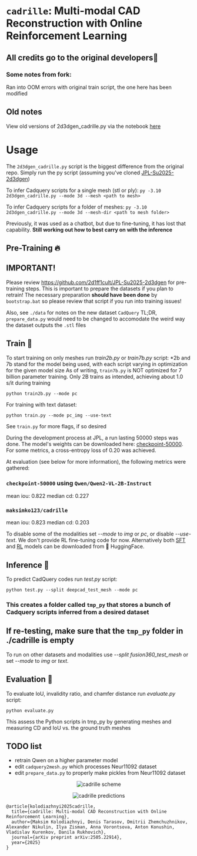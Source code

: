 # `cadrille`: Multi-modal CAD Reconstruction with Online Reinforcement Learning
## All credits go to the original developers🤗

### Some notes from fork:
Ran into OOM errors with original train script, the one here has been modified

## Old notes
View old versions of 2d3dgen_cadrille.py via the notebook [here](https://colab.research.google.com/drive/1SbPwzw1lmNEslnP4IQ-oNY9zkoXzJ1uj#scrollTo=tBdBSUPmR_f2)

# Usage
The `2d3dgen_cadrille.py` script is the biggest difference from the original repo. Simply run the py script (assuming you've cloned [JPL-Su2025-2d3dgen](https://github.com/2d1ff1cult/JPL-Su2025-2d3dgen/))

To infer Cadquery scripts for a single mesh (stl or ply):
`py -3.10 2d3dgen_cadrille.py --mode 3d --mesh <path to mesh>`

To infer Cadquery scripts for a folder of meshes:
`py -3.10 2d3dgen_cadrille.py --mode 3d --mesh-dir <path to mesh folder>`

Previously, it was used as a chatbot, but due to fine-tuning, it has lost that capability. **Still working out how to best carry on with the inference**

## Pre-Training :fire:
## IMPORTANT! 
Please review https://github.com/2d1ff1cult/JPL-Su2025-2d3dgen for pre-training steps. This is important to prepare the datasets if you plan to retrain! The necessary preparation **should have been done** by `bootstrap.bat` so please review that script if you run into training issues!

Also, see `./data` for notes on the new dataset `CadQuery`
TL;DR, `prepare_data.py` would need to be changed to accomodate the weird way the dataset outputs the `.stl` files

## Train 💪
To start training on only meshes run *train2b.py* or *train7b.py* script:
*2b and 7b stand for the model being used, with each script varying in optimization for the given model size
As of writing, `train7b.py` is NOT optimized for 7 billion parameter training. Only 2B trains as intended, achieving about 1.0 s/it during training
```shell
python train2b.py --mode pc
```

For training with text dataset:
```shell
python train.py --mode pc_img --use-text
```
See `train.py` for more flags, if so desired

During the development process at JPL, a run lasting 50000 steps was done. The model's weights can be downloaded here: [checkpoint-50000](https://drive.google.com/file/d/1BruYqOSxopopnFzmamtf7sndgatXcf2p/view?usp=sharing). For some metrics, a cross-entropy loss of 0.20 was achieved.

At evaluation (see below for more information), the following metrics were gathered:
### `checkpoint-50000` using `Qwen/Qwen2-VL-2B-Instruct`
mean iou: 0.822 median cd: 0.227

### `maksimko123/cadrille`
mean iou: 0.823 median cd: 0.203

To disable some of the modalities set *--mode* to *img* or *pc*, or disable *--use-text*. We don't provide RL fine-tuning code for now. Alternatively both [SFT](https://huggingface.co/maksimko123/cadrille) and [RL](https://huggingface.co/maksimko123/cadrille-rl) models can be downloaded from :hugs: HuggingFace.

## Inference 🧠
To predict CadQuery codes run *test.py* script:
```shell
python test.py --split deepcad_test_mesh --mode pc
```
### This creates a folder called `tmp_py` that stores a bunch of Cadquery scripts inferred from a desired dataset

## **If re-testing, make sure that the `tmp_py` folder in ./cadrille is empty**
To run on other datasets and modalities use *--split fusion360_test_mesh* or set *--mode* to *img* or *text*.

## Evaluation 📝
To evaluate IoU, invalidity ratio, and chamfer distance run *evaluate.py* script:
```shell
python evaluate.py
```
This assess the Python scripts in tmp_py by generating meshes and measuring CD and IoU vs. the ground truth meshes

## TODO list
- retrain Qwen on a higher parameter model
- edit `cadquery2mesh.py` which processes Neur11092 dataset
- edit `prepare_data.py` to properly make pickles from Neur11092 dataset

<p align="center">
  <img src="https://github.com/user-attachments/assets/8b811b14-e646-48d6-9a0c-06a9655bdbaf" alt="cadrille scheme"/>
</p>
<p align="center">
  <img src="https://github.com/user-attachments/assets/d6ae21f5-6c3c-4b7b-a2e9-ff0a310caa3d" alt="cadrille predictions"/>
</p>

```shell
@article{kolodiazhnyi2025cadrille,
  title={cadrille: Multi-modal CAD Reconstruction with Online Reinforcement Learning},
  author={Maksim Kolodiazhnyi, Denis Tarasov, Dmitrii Zhemchuzhnikov, Alexander Nikulin, Ilya Zisman, Anna Vorontsova, Anton Konushin, Vladislav Kurenkov, Danila Rukhovich},
  journal={arXiv preprint arXiv:2505.22914},
  year={2025}
}
```
